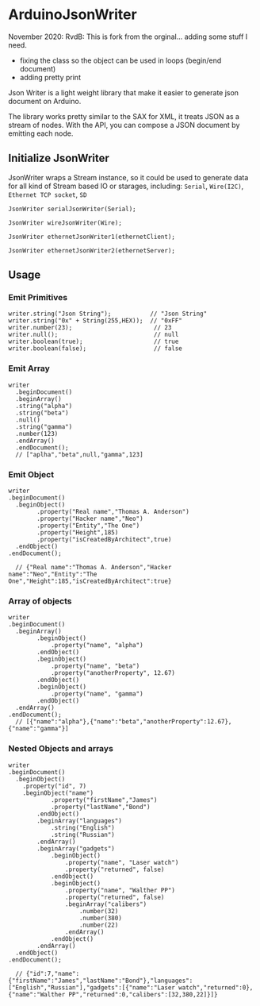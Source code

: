 ArduinoJsonWriter
=================

November 2020: RvdB: This is fork from the orginal... adding some stuff I need. 
- fixing the class so the object can be used in loops (begin/end document)
- adding pretty print 

Json Writer is a light weight library that make it easier to generate json document on Arduino.

The library works pretty similar to the SAX for XML, it treats JSON as a stream of nodes. With the API, you can compose a JSON document by emitting each node.


Initialize JsonWriter
---------------------
JsonWriter wraps a Stream instance, so it could be used to generate data for all kind of Stream based IO or starages, including: `Serial`, `Wire(I2C)`, `Ethernet TCP socket`, `SD`


	JsonWriter serialJsonWriter(Serial);

	JsonWriter wireJsonWriter(Wire);

	JsonWriter ethernetJsonWriter1(ethernetClient);

	JsonWriter ethernetJsonWriter2(ethernetServer);


Usage
------

### Emit Primitives
 
	writer.string("Json String");           // "Json String"
	writer.string("0x" + String(255,HEX));  // "0xFF"
	writer.number(23);						 // 23
	writer.null();							 // null
	writer.boolean(true);					 // true	
	writer.boolean(false);					 // false

### Emit Array
	writer
	  .beginDocument()
	  .beginArray()
	  .string("alpha")
	  .string("beta")
	  .null()
	  .string("gamma")
	  .number(123)
	  .endArray()
	  .endDocument(); 					        
	  // ["aplha","beta",null,"gamma",123]

### Emit Object
	writer
	.beginDocument()
	  .beginObject()
            .property("Real name","Thomas A. Anderson")
            .property("Hacker name","Neo")
            .property("Entity","The One")
            .property("Height",185)
            .property("isCreatedByArchitect",true)
	  .endObject()
	.endDocument();  
	  
	  // {"Real name":"Thomas A. Anderson","Hacker name":"Neo","Entity":"The One","Height":185,"isCreatedByArchitect":true}
	  
### Array of objects
	writer
	.beginDocument()
	  .beginArray()
            .beginObject()
                .property("name", "alpha")
            .endObject()
            .beginObject()
                .property("name", "beta")
                .property("anotherProperty", 12.67)
            .endObject()
            .beginObject()
                .property("name", "gamma")
            .endObject()
	  .endArray()
	.endDocument(); 					        
	  // [{"name":"alpha"},{"name":"beta","anotherProperty":12.67},{"name":"gamma"}]
	  
### Nested Objects and arrays
	writer
	.beginDocument()
	  .beginObject()
	    .property("id", 7)
	    .beginObject("name")
                .property("firstName","James")
                .property("lastName","Bond")
            .endObject()
            .beginArray("languages")
                .string("English")
                .string("Russian")
            .endArray()
            .beginArray("gadgets")
                .beginObject()
                    .property("name", "Laser watch")
                    .property("returned", false)
                .endObject()
                .beginObject()
                    .property("name", "Walther PP")
                    .property("returned", false)
                    .beginArray("calibers")
                        .number(32)
                        .number(380)
                        .number(22)
                    .endArray()
                .endObject()
            .endArray()
	  .endObject()
  	.endDocument();   
	  
	  // {"id":7,"name":{"firstName":"James","lastName":"Bond"},"languages":["English","Russian"],"gadgets":[{"name":"Laser watch","returned":0},{"name":"Walther PP","returned":0,"calibers":[32,380,22]}]}
	  
